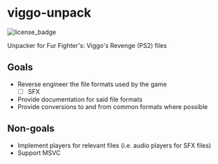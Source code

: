 # viggo-unpack
![license_badge](https://img.shields.io/github/license/raddari/viggo-unpack)

Unpacker for Fur Fighter's: Viggo's Revenge (PS2) files

## Goals
- Reverse engineer the file formats used by the game
  - [ ] SFX
- Provide documentation for said file formats
- Provide conversions to and from common formats where possible

## Non-goals
- Implement players for relevant files (i.e. audio players for SFX files)
- Support MSVC
